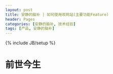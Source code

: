 ```yaml
---
layout: post
title: 安静的脑补 | 如何使用改网站(主要功能Feature)
header: Pages
categories: [安静的脑补, 技术经验]
tags: [产品, 安静的脑补]
---
```

{% include JB/setup %}

# 前世今生